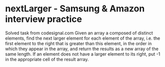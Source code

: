 # nextLarger - Samsung & Amazon interview practice
Solved task from codesignal.com
Given an array a composed of distinct elements, find the next larger element for each element of the array, i.e. the first element to the right that is greater than this element, in the order in which they appear in the array, and return the results as a new array of the same length. If an element does not have a larger element to its right, put -1 in the appropriate cell of the result array.
